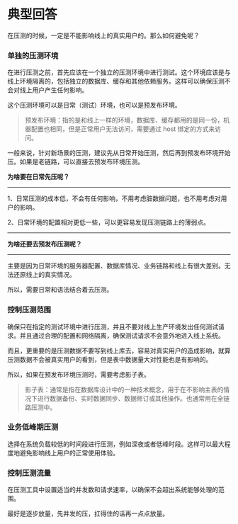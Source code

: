# 典型回答


在压测的时候，一定是不能影响线上的真实用户的。那么如何避免呢？



### 单独的压测环境


在进行压测之前，首先应该在一个独立的压测环境中进行测试。这个环境应该是与线上环境隔离的，包括独立的数据库、缓存和其他依赖服务。这样可以确保压测不会对线上用户产生任何影响。



这个压测环境可以是日常（测试）环境，也可以是预发布环境。



> 预发布环境：指的是和线上一样的环境，数据库、缓存都用的是同一份，机器配置也相同，但是正常用户无法访问，需要通过 host 绑定的方式来访问。
>



一般来说，针对新场景的压测，建议先从日常开始压测，然后再到预发布环境开始压。如果是老链路，可以直接去预发布环境压测。



**为啥要在日常先压呢？**

****

1、日常压测的成本低，不会有任何影响，不用考虑脏数据问题，也不用考虑对用户的影响。

2、日常环境的配置相对更低一些，可以更容易发现压测链路上的薄弱点。

****

**为啥还要去预发布压测呢？**

****

主要是因为日常环境的服务器配置、数据库情况、业务链路和线上有很大差别。无法还原线上的真实情况。



所以，需要日常和语法结合着去压测。





### 控制压测范围


确保只在指定的测试环境中进行压测，并且不要对线上生产环境发出任何测试请求。并且通过合理的配置和网络隔离，确保测试请求不会意外地进入线上系统。



而且，更重要的是压测数据不要写到线上库去，容易对真实用户的造成影响，就算压测数据不会被真实用户的看到，但是表中数据量大对性能也是有影响的。



所以，如果在预发布环境压测时，需要考虑影子表。



> 影子表：通常是指在数据库设计中的一种技术概念，用于在不影响主表的情况下进行数据备份、实时数据同步、数据修订或其他操作。也通常用在全链路压测中。
>



### 业务低峰期压测


选择在系统负载较低的时间段进行压测，例如深夜或者低峰时段。这样可以最大程度地避免影响线上用户的正常使用体验。



### 控制压测流量


在压测工具中设置适当的并发数和请求速率，以确保不会超出系统能够处理的范围。



最好是逐步放量，先并发的压，扛得住的话再一点点放量。





